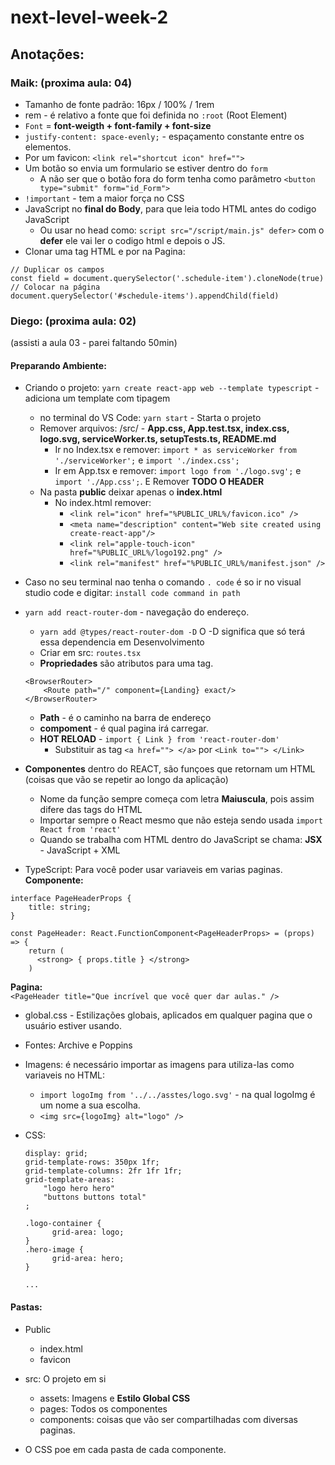 # next-level-week-2

## Anotações:

### Maik: (proxima aula: 04)
* Tamanho de fonte padrão: 16px / 100% / 1rem
* rem - é relativo a fonte que foi definida no `:root` (Root Element)
* `Font` = **font-weigth + font-family + font-size**
* `justify-content: space-evenly;` - espaçamento constante entre os elementos.
* Por um favicon: `<link rel="shortcut icon" href="">`
* Um botão so envia um formulario se estiver dentro do `form`
   * A não ser que o botão fora do form tenha como parâmetro `<button type="submit" form="id_Form">`
* `!important` - tem a maior força no CSS   
* JavaScript no **final do Body**, para que leia todo HTML antes do codigo JavaScript
   * Ou usar no head como: `script src="/script/main.js" defer>` com o **defer** ele vai ler o codigo html e depois o JS.
* Clonar uma tag HTML e por na Pagina:
```
// Duplicar os campos
const field = document.querySelector('.schedule-item').cloneNode(true)
// Colocar na página 
document.querySelector('#schedule-items').appendChild(field)
```


### Diego: (proxima aula: 02)
(assisti a aula 03 - parei faltando 50min)
#### Preparando Ambiente:
* Criando o projeto: `yarn create react-app web --template typescript` - adiciona um template com tipagem
   * no terminal do VS Code: `yarn start` - Starta o projeto
   * Remover arquivos: /src/ - **App.css, App.test.tsx, index.css, logo.svg, serviceWorker.ts, setupTests.ts, README.md**
      * Ir no Index.tsx e remover: `import * as serviceWorker from './serviceWorker';` e `import './index.css';`
      * Ir em App.tsx e remover: `import logo from './logo.svg';` e `import './App.css';`. E Remover **TODO O HEADER**
   * Na pasta **public** deixar apenas o **index.html**
      * No index.html remover: 
         * `<link rel="icon" href="%PUBLIC_URL%/favicon.ico" />`
         * `<meta name="description" content="Web site created using create-react-app"/>`
         * `<link rel="apple-touch-icon" href="%PUBLIC_URL%/logo192.png" />`
         * `<link rel="manifest" href="%PUBLIC_URL%/manifest.json" />`
* Caso no seu terminal nao tenha o comando `. code` é so ir no visual studio code e digitar: `install code command in path`

* `yarn add react-router-dom` - navegação do endereço.
   * `yarn add @types/react-router-dom -D` O -D significa que só terá essa dependencia em Desenvolvimento
   * Criar em src: `routes.tsx`
   * **Propriedades** são atributos para uma tag.
   ```
   <BrowserRouter>
       <Route path="/" component={Landing} exact/>
   </BrowserRouter>
   ```
   * **Path** - é o caminho na barra de endereço
   * **compoment** - é qual pagina irá carregar.
   * **HOT RELOAD** - `import { Link } from 'react-router-dom'`
      * Substituir as tag `<a href=""> </a>` por `<Link to=""> </Link>` 
   

* **Componentes** dentro do REACT, são funçoes que retornam um HTML (coisas que vão se repetir ao longo da aplicação)
   * Nome da função sempre começa com letra **Maiuscula**, pois assim difere das tags do HTML
   * Importar sempre o React mesmo que não esteja sendo usada `import React from 'react'`
   * Quando se trabalha com HTML dentro do JavaScript se chama: **JSX** - JavaScript + XML
   
* TypeScript: Para você poder usar variaveis em varias paginas.<br>
**Componente:**
```
interface PageHeaderProps {
    title: string;
}

const PageHeader: React.FunctionComponent<PageHeaderProps> = (props) => {
    return (
      <strong> { props.title } </strong>
    )
```
**Pagina:**<br>
`<PageHeader title="Que incrível que você quer dar aulas." />` 


* global.css - Estilizações globais, aplicados em qualquer pagina que o usuário estiver usando.

* Fontes: Archive e Poppins

* Imagens: é necessário importar as imagens para utiliza-las como variaveis no HTML:
   * `import logoImg from '../../asstes/logo.svg'` - na qual logoImg é um nome a sua escolha.
   * `<img src={logoImg} alt="logo" />`

* CSS:
  ```
  display: grid;
  grid-template-rows: 350px 1fr;
  grid-template-columns: 2fr 1fr 1fr;
  grid-template-areas: 
      "logo hero hero"
      "buttons buttons total"
  ;
  
  .logo-container {
        grid-area: logo;
  }
  .hero-image {
        grid-area: hero;
  }
  
  ...
  ```


#### Pastas:
* Public
   * index.html 
   * favicon
* src: O projeto em si
   * assets: Imagens e **Estilo Global CSS**
   * pages: Todos os componentes
   * components: coisas que vão ser compartilhadas com diversas paginas.
   
* O CSS poe em cada pasta de cada componente.

